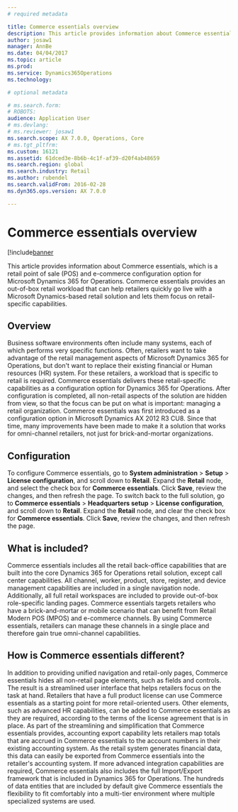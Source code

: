 ```yaml
---
# required metadata

title: Commerce essentials overview
description: This article provides information about Commerce essentials, which is a retail point of sale (POS) and e-commerce configuration option for Microsoft Dynamics 365 for Operations. Commerce essentials provides an out-of-box retail workload that can help retailers quickly go live with a Microsoft Dynamics-based retail solution and lets them focus on retail-specific capabilities. 
author: josaw1
manager: AnnBe
ms.date: 04/04/2017
ms.topic: article
ms.prod: 
ms.service: Dynamics365Operations
ms.technology: 

# optional metadata

# ms.search.form: 
# ROBOTS: 
audience: Application User
# ms.devlang: 
# ms.reviewer: josaw1
ms.search.scope: AX 7.0.0, Operations, Core
# ms.tgt_pltfrm: 
ms.custom: 16121
ms.assetid: 61dced3e-8b6b-4c1f-af39-d20f4ab48659
ms.search.region: global
ms.search.industry: Retail
ms.author: rubendel
ms.search.validFrom: 2016-02-28
ms.dyn365.ops.version: AX 7.0.0

---
```


# Commerce essentials overview

[!include[banner](includes/banner.md)


This article provides information about Commerce essentials, which is a retail point of sale (POS) and e-commerce configuration option for Microsoft Dynamics 365 for Operations. Commerce essentials provides an out-of-box retail workload that can help retailers quickly go live with a Microsoft Dynamics-based retail solution and lets them focus on retail-specific capabilities. 

Overview
--------

Business software environments often include many systems, each of which performs very specific functions. Often, retailers want to take advantage of the retail management aspects of Microsoft Dynamics 365 for Operations, but don't want to replace their existing financial or Human resources (HR) system. For these retailers, a workload that is specific to retail is required. Commerce essentials delivers these retail-specific capabilities as a configuration option for Dynamics 365 for Operations. After configuration is completed, all non-retail aspects of the solution are hidden from view, so that the focus can be put on what is important: managing a retail organization. Commerce essentials was first introduced as a configuration option in Microsoft Dynamics AX 2012 R3 CU8. Since that time, many improvements have been made to make it a solution that works for omni-channel retailers, not just for brick-and-mortar organizations.

## Configuration
To configure Commerce essentials, go to **System administration** &gt; **Setup** &gt; **License configuration**, and scroll down to **Retail**. Expand the **Retail** node, and select the check box for **Commerce essentials**. Click **Save**, review the changes, and then refresh the page. To switch back to the full solution, go to **Commerce essentials** &gt; **Headquarters setup** &gt; **License configuration**, and scroll down to **Retail**. Expand the **Retail** node, and clear the check box for **Commerce essentials**. Click **Save**, review the changes, and then refresh the page.

## What is included?
Commerce essentials includes all the retail back-office capabilities that are built into the core Dynamics 365 for Operations retail solution, except call center capabilities. All channel, worker, product, store, register, and device management capabilities are included in a single navigation node. Additionally, all full retail workspaces are included to provide out-of-box role-specific landing pages. Commerce essentials targets retailers who have a brick-and-mortar or mobile scenario that can benefit from Retail Modern POS (MPOS) and e-commerce channels. By using Commerce essentials, retailers can manage these channels in a single place and therefore gain true omni-channel capabilities.

## How is Commerce essentials different?
In addition to providing unified navigation and retail-only pages, Commerce essentials hides all non-retail page elements, such as fields and controls. The result is a streamlined user interface that helps retailers focus on the task at hand. Retailers that have a full product license can use Commerce essentials as a starting point for more retail-oriented users. Other elements, such as advanced HR capabilities, can be added to Commerce essentials as they are required, according to the terms of the license agreement that is in place. As part of the streamlining and simplification that Commerce essentials provides, accounting export capability lets retailers map totals that are accrued in Commerce essentials to the account numbers in their existing accounting system. As the retail system generates financial data, this data can easily be exported from Commerce essentials into the retailer's accounting system. If more advanced integration capabilities are required, Commerce essentials also includes the full Import/Export framework that is included in Dynamics 365 for Operations. The hundreds of data entities that are included by default give Commerce essentials the flexibility to fit comfortably into a multi-tier environment where multiple specialized systems are used.



